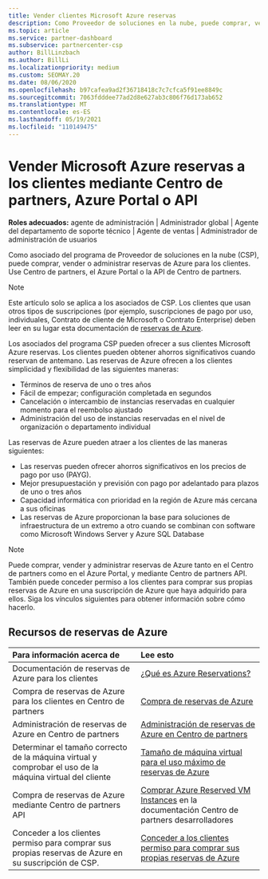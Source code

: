 ```yaml
---
title: Vender clientes Microsoft Azure reservas
description: Como Proveedor de soluciones en la nube, puede comprar, vender o administrar reservas de Azure para los clientes. Use Centro de partners, el Azure Portal o la API de Centro de partners.
ms.topic: article
ms.service: partner-dashboard
ms.subservice: partnercenter-csp
author: BillLinzbach
ms.author: BillLi
ms.localizationpriority: medium
ms.custom: SEOMAY.20
ms.date: 08/06/2020
ms.openlocfilehash: b97cafea9ad2f36718418c7c7cfca5f91ee8849c
ms.sourcegitcommit: 7063fdddee77ad2d8e627ab3c806f76d173ab652
ms.translationtype: MT
ms.contentlocale: es-ES
ms.lasthandoff: 05/19/2021
ms.locfileid: "110149475"
---
```

# <a name="sell-microsoft-azure-reservations-to-customers-using-partner-center-the-azure-portal-or-apis"></a>Vender Microsoft Azure reservas a los clientes mediante Centro de partners, Azure Portal o API

**Roles adecuados:** agente de administración | Administrador global | Agente del departamento de soporte técnico | Agente de ventas | Administrador de administración de usuarios

Como asociado del programa de Proveedor de soluciones en la nube (CSP), puede comprar, vender o administrar reservas de Azure para los clientes. Use Centro de partners, el Azure Portal o la API de Centro de partners.

> [!NOTE]
> Este artículo solo se aplica a los asociados de CSP. Los clientes que usan otros tipos de suscripciones (por ejemplo, suscripciones de pago por uso, individuales, Contrato de cliente de Microsoft o Contrato Enterprise) deben leer en su lugar esta documentación de [reservas de Azure](/azure/cost-management-billing/reservations).

Los asociados del programa CSP pueden ofrecer a sus clientes Microsoft Azure reservas. Los clientes pueden obtener ahorros significativos cuando reservan de antemano. Las reservas de Azure ofrecen a los clientes simplicidad y flexibilidad de las siguientes maneras:

- Términos de reserva de uno o tres años
- Fácil de empezar; configuración completada en segundos
- Cancelación o intercambio de instancias reservadas en cualquier momento para el reembolso ajustado
- Administración del uso de instancias reservadas en el nivel de organización o departamento individual

Las reservas de Azure pueden atraer a los clientes de las maneras siguientes:

- Las reservas pueden ofrecer ahorros significativos en los precios de pago por uso (PAYG).
- Mejor presupuestación y previsión con pago por adelantado para plazos de uno o tres años
- Capacidad informática con prioridad en la región de Azure más cercana a sus oficinas
- Las reservas de Azure proporcionan la base para soluciones de infraestructura de un extremo a otro cuando se combinan con software como Microsoft Windows Server y Azure SQL Database

>[!NOTE]
> Puede comprar, vender y administrar reservas de Azure tanto en el Centro de partners como en el Azure Portal, y mediante Centro de partners API. También puede conceder permiso a los clientes para comprar sus propias reservas de Azure en una suscripción de Azure que haya adquirido para ellos. Siga los vínculos siguientes para obtener información sobre cómo hacerlo.

## <a name="azure-reservations-resources"></a>Recursos de reservas de Azure

|**Para información acerca de**   |**Lee esto**    |
|:-----------------------------|:-----------------|
| Documentación de reservas de Azure para los clientes | [¿Qué es Azure Reservations?](/azure/billing/billing-save-compute-costs-reservations)
|Compra de reservas de Azure para los clientes en Centro de partners   |[Compra de reservas de Azure](azure-reservations-buying.md)
|Administración de reservas de Azure en Centro de partners | [Administración de reservas de Azure en Centro de partners](azure-reservations-manage.md)
|Determinar el tamaño correcto de la máquina virtual y comprobar el uso de la máquina virtual del cliente   |[Tamaño de máquina virtual para el uso máximo de reservas de Azure](azure-usage.md)   |
|Compra de reservas de Azure mediante Centro de partners API | [Comprar Azure Reserved VM Instances](/partner-center/develop/purchase-azure-reservations) en la documentación Centro de partners desarrolladores   |
|Conceder a los clientes permiso para comprar sus propias reservas de Azure en su suscripción de CSP. | [Conceder a los clientes permiso para comprar sus propias reservas de Azure](give-customers-permission.md)   |